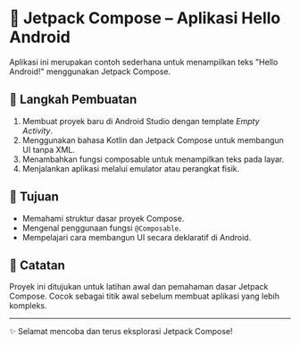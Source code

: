 # 🚀 Jetpack Compose – Aplikasi Hello Android

Aplikasi ini merupakan contoh sederhana untuk menampilkan teks "Hello Android!" menggunakan Jetpack Compose.

## 📌 Langkah Pembuatan

1. Membuat proyek baru di Android Studio dengan template *Empty Activity*.
2. Menggunakan bahasa Kotlin dan Jetpack Compose untuk membangun UI tanpa XML.
3. Menambahkan fungsi composable untuk menampilkan teks pada layar.
4. Menjalankan aplikasi melalui emulator atau perangkat fisik.

## 🎯 Tujuan

- Memahami struktur dasar proyek Compose.
- Mengenal penggunaan fungsi `@Composable`.
- Mempelajari cara membangun UI secara deklaratif di Android.

## 📝 Catatan

Proyek ini ditujukan untuk latihan awal dan pemahaman dasar Jetpack Compose. Cocok sebagai titik awal sebelum membuat aplikasi yang lebih kompleks.

---

✨ Selamat mencoba dan terus eksplorasi Jetpack Compose!

